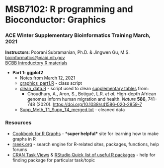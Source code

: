 # MSB7102: R programming and Bioconductor: Graphics

### ACE Winter Supplementary Bioinformatics Training March, 2021

**Instructors**: Poorani Subramanian, Ph.D. & Jingwen Gu, M.S.
bioinformatics@niaid.nih.gov  
[BCBB Introductory R materials](https://github.com/niaid/R_Intro)

- **Part 1: ggplot2**
  - [Notes from March 12, 2021](https://poorani-bcbb.s3.amazonaws.com/ACE_Uganda_2021/graphics_part1_notes_12Mar2021.html)
  - [graphics_part1.R](graphics_part1.R) - class script
  - [clean_data.R](clean_data.R) - script used to clean [supplementary tables](https://static-content.springer.com/esm/art%3A10.1038%2Fs41586-020-2859-7/MediaObjects/41586_2020_2859_MOESM3_ESM.xlsx) from:
    - Choudhury, A., Aron, S., Botigué, L.R. *et al.* High-depth African genomes inform human migration and health. *Nature* **586**, 741–748 (2020). https://doi.org/10.1038/s41586-020-2859-7
  - [Supp_Meth_T1_Supp_T4_merged.txt](Supp_Meth_T1_Supp_T4_merged.txt) - cleaned data

### Resources

- [Cookbook for R Graphs](http://www.cookbook-r.com/Graphs/) - ***super helpful\*** site for learning how to make graphs in R
- [rseek.org](https://rseek.org/) - search engine for R-related sites, packages, functions, help forums
- [CRAN Task Views](https://cran.r-project.org/web/views/) & [RStudio Quick list of useful R packages](https://support.rstudio.com/hc/en-us/articles/201057987-Quick-list-of-useful-R-packages) - help for finding package for particular task/topic

